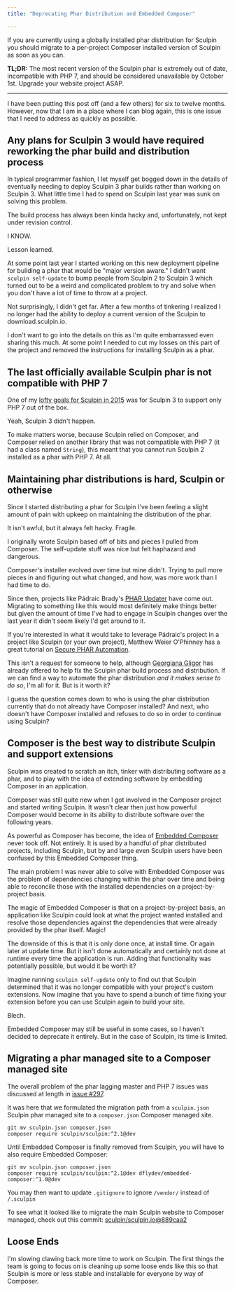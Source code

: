 ```yaml
---
title: "Deprecating Phar Distribution and Embedded Composer"

---
```


If you are currently using a globally installed phar distribution for Sculpin you should migrate to a per-project Composer installed version of Sculpin as soon as you can.

**TL;DR:** The most recent version of the Sculpin phar is extremely out of date, incompatible with PHP 7, and should be considered unavailable by October 1st. Upgrade your website project ASAP.

---

I have been putting this post off (and a few others) for six to twelve months. However, now that I am in a place where I can blog again, this is one issue that I need to address as quickly as possible.

## Any plans for Sculpin 3 would have required reworking the phar build and distribution process

In typical programmer fashion, I let myself get bogged down in the details of eventually needing to deploy Sculpin 3 phar builds rather than working on Sculpin 3. What little time I had to spend on Sculpin last year was sunk on solving this problem.

The build process has always been kinda hacky and, unfortunately, not kept under revision control.

I KNOW.

Lesson learned.

At some point last year I started working on this new deployment pipeline for building a phar that would be "major version aware." I didn't want `sculpin self-update` to bump people from Sculpin 2 to Sculpin 3 which turned out to be a weird and complicated problem to try and solve when you don't have a lot of time to throw at a project.

Not surprisingly, I didn't get far. After a few months of tinkering I realized I no longer had the ability to deploy a current version of the Sculpin to download.sculpin.io.

I don't want to go into the details on this as I'm quite embarrassed even sharing this much. At some point I needed to cut my losses on this part of the project and removed the instructions for installing Sculpin as a phar.

## The last officially available Sculpin phar is not compatible with PHP 7

One of my [lofty goals for Sculpin in 2015](/2015/03/02/the-sculpin-roadmap-for-2015) was for Sculpin 3 to support only PHP 7 out of the box.

Yeah, Sculpin 3 didn't happen.

To make matters worse, because Sculpin relied on Composer, and Composer relied on another library that was not compatible with PHP 7 (it had a class named `String`), this meant that you cannot run Sculpin 2 installed as a phar with PHP 7. At all.

## Maintaining phar distributions is hard, Sculpin or otherwise

Since I started distributing a phar for Sculpin I've been feeling a slight amount of pain with upkeep on maintaining the distribution of the phar.

It isn't awful, but it always felt hacky. Fragile.

I originally wrote Sculpin based off of bits and pieces I pulled from Composer. The self-update stuff was nice but felt haphazard and dangerous.

Composer's installer evolved over time but mine didn't. Trying to pull more pieces in and figuring out what changed, and how, was more work than I had time to do.

Since then, projects like Pádraic Brady's [PHAR Updater](https://github.com/padraic/phar-updater) have come out. Migrating to something like this would most definitely make things better but given the amount of time I've had to engage in Sculpin changes over the last year it didn't seem likely I'd get around to it.

If you're interested in what it would take to leverage Pádraic's project in a project like Sculpin (or your own project), Matthew Weier O'Phinney has a great tutorial on [Secure PHAR Automation](https://mwop.net/blog/2015-12-14-secure-phar-automation.html).

This isn't a request for someone to help, although [Georgiana Gligor](https://twitter.com/gbtekkie) has already offered to help fix the Sculpin phar build process and distribution. If we can find a way to automate the phar distribution *and it makes sense to do so*, I'm all for it. But is it worth it?

I guess the question comes down to who is using the phar distribution currently that do not already have Composer installed? And next, who doesn't have Composer installed and refuses to do so in order to continue using Sculpin?

## Composer is the best way to distribute Sculpin and support extensions

Sculpin was created to scratch an itch, tinker with distributing software as a phar, and to play with the idea of extending software by embedding Composer in an application.

Composer was still quite new when I got involved in the Composer project and started writing Sculpin. It wasn't clear then just how powerful Composer would become in its ability to distribute software over the following years.

As powerful as Composer has become, the idea of [Embedded Composer](https://github.com/dflydev/dflydev-embedded-composer) never took off. Not entirely. It is used by a handful of phar distributed projects, including Sculpin, but by and large even Sculpin users have been confused by this Embedded Composer thing.

The main problem I was never able to solve with Embedded Composer was the problem of dependencies changing within the phar over time and  being able to reconcile those with the installed dependencies on a project-by-project basis.

The magic of Embedded Composer is that on a project-by-project basis, an application like Sculpin could look at what the project wanted installed and resolve those dependencies against the dependencies that were already provided by the phar itself. Magic!

The downside of this is that it is only done once, at install time. Or again later at update time. But it isn't done automatically and certainly not done at runtime every time the application is run. Adding that functionality was potentially possible, but would it be worth it?

Imagine running `sculpin self-update` only to find out that Sculpin determined that it was no longer compatible with your project's custom extensions. Now imagine that you have to spend a bunch of time fixing your extension before you can use Sculpin again to build your site.

Blech.

Embedded Composer may still be useful in some cases, so I haven't decided to deprecate it entirely. But in the case of Sculpin, its time is limited.

## Migrating a phar managed site to a Composer managed site

The overall problem of the phar lagging master and PHP 7 issues was discussed at length in [issue #297](https://github.com/sculpin/sculpin/issues/297).

It was here that we formulated the migration path from a `sculpin.json` Sculpin phar managed site to a `composer.json` Composer managed site.

```
git mv sculpin.json composer.json
composer require sculpin/sculpin:^2.1@dev
```

Until Embedded Composer is finally removed from Sculpin, you will have to also require Embedded Composer:

```
git mv sculpin.json composer.json
composer require sculpin/sculpin:^2.1@dev dflydev/embedded-composer:^1.0@dev
```

You may then want to update `.gitignore` to ignore `/vendor/` instead of  `/.sculpin`

To see what it looked like to migrate the main Sculpin website to Composer managed, check out this commit: [sculpin/sculpin.io@889caa2](https://github.com/sculpin/sculpin.io/commit/889caa2dc0dddaf02f04d6dc99f9f45f73579f8d)

## Loose Ends

I'm slowing clawing back more time to work on Sculpin. The first things the team is going to focus on is cleaning up some loose ends like this so that Sculpin is more or less stable and installable for everyone by way of Composer.


